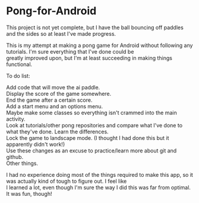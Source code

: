 # Pong-for-Android

This project is not yet complete, but I have the ball bouncing off paddles and the sides so at least I've made progress.  

This is my attempt at making a pong game for Android without following any tutorials. I'm sure everything that I've done could be  
greatly improved upon, but I'm at least succeeding in making things functional.   

To do list:   

Add code that will move the ai paddle.  
Display the score of the game somewhere.  
End the game after a certain score.  
Add a start menu and an options menu.  
Maybe make some classes so everything isn't crammed into the main activity.  
Look at tutorials/other pong repositories and compare what I've done to what they've done. Learn the differences.  
Lock the game to landscape mode. (I thought I had done this but it apparently didn't work!)  
Use these changes as an excuse to practice/learn more about git and github.  
Other things.  

I had no experience doing most of the things required to make this app, so it was actually kind of tough to figure out. I feel like  
I learned a lot, even though I'm sure the way I did this was far from optimal. It was fun, though!  
